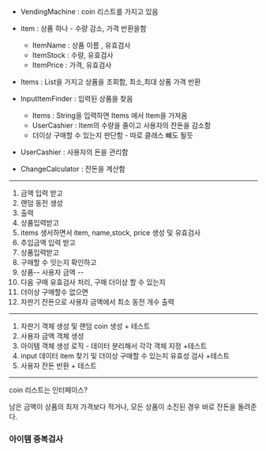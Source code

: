 - VendingMachine :  coin 리스트를 가지고 있음
- item : 상품 하나 - 수량 감소, 가격 반환을함
  - ItemName : 상품 이름 , 유효검사
  - ItemStock : 수량, 유효검사
  - ItemPrice : 가격, 유효검사
- Items : List<Item>을 가지고 상품을 조회함, 최소,최대 상품 가격 반환
- InputItemFinder : 입력된 상품을 찾음
    - Items : String을 입력하면 Items 에서 Item을 가져옴
    - UserCashier : Item의 수량을 줄이고 사용자의 잔돈을 감소함
    - 더이상 구매할 수 있는지 판단함 - 따로 클래스 뺴도 될듯
    
- UserCashier : 사용자의 돈을 관리함
- ChangeCalculator : 잔돈을 계산함

---
1. 금액 입력 받고
2. 랜덤 동전 생성
3. 출력
4. 상품입력받고
5. items 생서하면서 item, name,stock, price 생성 및 유효검사
6. 추입금액 입력 받고
7. 상품입력받고
8. 구매할 수 잇는지 확인하고 
9. 상품-- 사용자 금액 --
10. 다음 구매 유효검사 처리, 구매 더이상 할 수 있는지
11. 더이상 구매할수 없으면
12. 자판기 잔돈으로 사용자 금액에서 최소 동전 개수 출력

---
1. 자판기 객체 생성 및 랜덤 coin 생성 + 테스트
2. 사용자 금액 객체 생성 
3. 아이템 객체 생성 로직 - 데이터 분리해서 각각 객체 지정 +테스트
4. input 데이터 item 찾기 및 더이상 구매할 수 있는지 유효성 검사 +테스트
5. 사용자 잔돈 반환 + 테스트

--- 
coin 리스트는 인터페이스?



남은 금액이 상품의 최저 가격보다 적거나,
모든 상품이 소진된 경우 바로 잔돈을 돌려준다.

### 아이템 중복검사